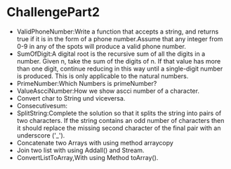 # ChallengePart2
- ValidPhoneNumber:Write a function that accepts a string, and returns true if it is in the form of a phone number.Assume that any integer from 0-9 in any of the spots will produce a valid phone number.
- SumOfDigit:A digital root is the recursive sum of all the digits in a number. Given n, take the sum of the digits of n. If that value has more than one digit, continue reducing in this way until a single-digit number is produced. This is only applicable to the natural numbers.
- PrimeNumber:Which Numbers is primeNumber? 
- ValueAscciNumber:How we show ascci number of a character.
- Convert char to String und viceversa.
- Consecutivesum:
- SplitString:Complete the solution so that it splits the string into pairs of two characters. If the string contains an odd number of characters then it should replace the missing second character of the final pair with an underscore ('_').
- Concatenate two Arrays with using method arraycopy
- Join two list with using Addall() and Stream.
- ConvertListToArray,With using Method toArray().